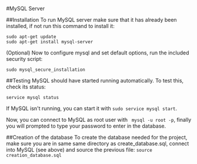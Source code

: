 #MySQL Server

##Installation
To run MySQL server make sure that it has already been installed, if not run this command to install it:
```
sudo apt-get update
sudo apt-get install mysql-server
```

(Optional) Now to configure mysql and set default options, run the included security script:
```
sudo mysql_secure_installation
```


##Testing
MySQL should have started running automatically. To test this, check its status:
```
service mysql status
```

If MySQL isn't running, you can start it with  ```sudo service mysql start```.

Now, you can connect to MySQL as root user with ``` mysql -u root -p```, finally you will prompted to type your password to enter in the database.

##Creation of the database
To create the database needed for the project, make sure you are in same same directory as create_database.sql, connect into MySQL (see above) and source the previous file: ``` source creation_database.sql ```

